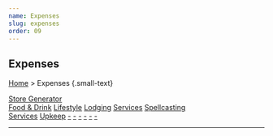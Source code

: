 ```yaml
---
name: Expenses
slug: expenses
order: 09
---
```

## Expenses
[Home](dm-operations-center) > Expenses {.small-text}

<div class="menu-container">
    <a href="store-generator">Store Generator</a>
</div>
<div class="menu-container">
    <a href="food-and-drink">Food & Drink</a>
    <a href="lifestyle">Lifestyle</a>
    <a href="lodging">Lodging</a>
    <a href="services">Services</a>
    <a href="spellcasting-services">Spellcasting<br/> Services</a>
    <a href="upkeep">Upkeep</a>
    <a href=".">-</a>
    <a href=".">-</a>
    <a href=".">-</a>
    <a href=".">-</a>
    <a href=".">-</a>
    <a href=".">-</a>
</div>
<hr/>